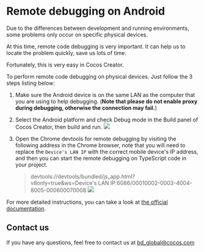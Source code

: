 # Remote debugging on Android

Due to the differences between development and running environments, some problems only occur on specific physical devices.

At this time, remote code debugging is very important. It can help us to locate the problem quickly, save us lots of time.

Fortunately, this is very easy in Cocos Creator.

To perform remote code debugging on physical devices. Just follow the 3 steps listing below:

1. Make sure the Android device is on the same LAN as the computer that you are using to help debugging. (**Note that please do not enable proxy during debugging, otherwise the connection may fail.**)

2. Select the Android platform and check Debug mode in the Build panel of Cocos Creator, then build and run.
![](https://files.mdnice.com/user/21366/293fca04-3e8d-4362-bd71-bd76fbb96809.png)

3. Open the Chrome devtools for remote debugging by visiting the following address in the Chrome browser, note that you will need to replace the `Device's LAN IP` with the correct mobile device's IP address, and then you can start the remote debugging on TypeScript code in your project.
    > devtools://devtools/bundled/js_app.html?v8only=true&ws=Device's LAN IP:6086/00010002-0003-4004-8005-000600070008
![](https://files.mdnice.com/user/21366/db7bae9c-ebb1-4447-9bba-17f0e4101ebe.png)

For more detailed instructions, you can take a look at [the official documentation](https://docs.cocos.com/creator/manual/en/editor/publish/debug-jsb.html).

## Contact us
If you have any questions, feel free to contact us at bd_global@cocos.com